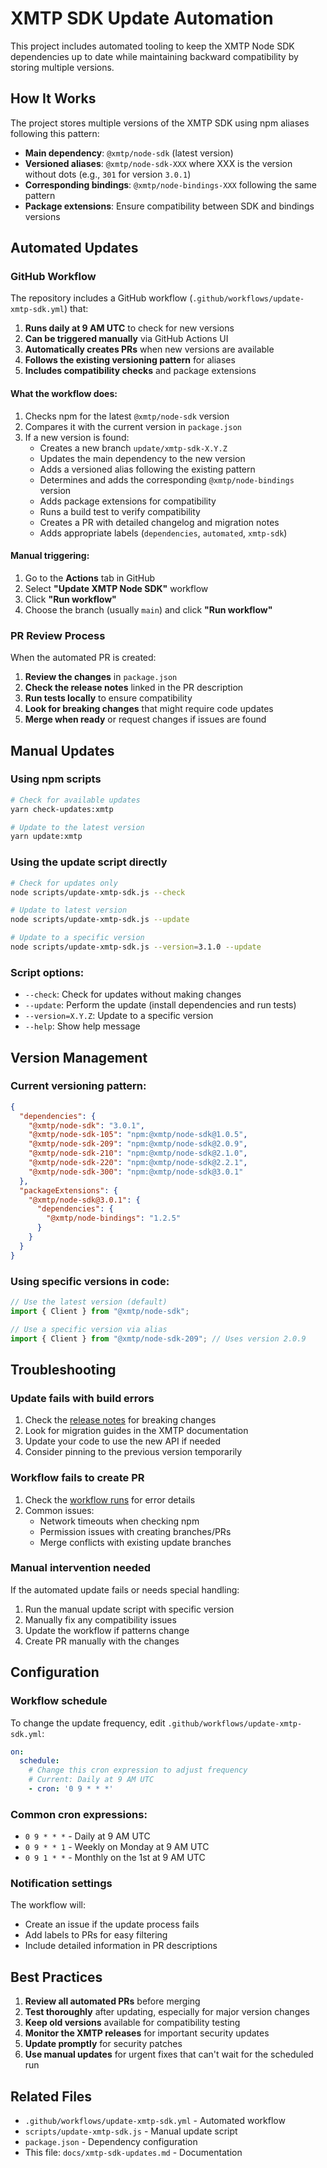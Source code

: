 # XMTP SDK Update Automation

This project includes automated tooling to keep the XMTP Node SDK dependencies up to date while maintaining backward compatibility by storing multiple versions.

## How It Works

The project stores multiple versions of the XMTP SDK using npm aliases following this pattern:

- **Main dependency**: `@xmtp/node-sdk` (latest version)
- **Versioned aliases**: `@xmtp/node-sdk-XXX` where XXX is the version without dots (e.g., `301` for version `3.0.1`)
- **Corresponding bindings**: `@xmtp/node-bindings-XXX` following the same pattern
- **Package extensions**: Ensure compatibility between SDK and bindings versions

## Automated Updates

### GitHub Workflow

The repository includes a GitHub workflow (`.github/workflows/update-xmtp-sdk.yml`) that:

1. **Runs daily at 9 AM UTC** to check for new versions
2. **Can be triggered manually** via GitHub Actions UI
3. **Automatically creates PRs** when new versions are available
4. **Follows the existing versioning pattern** for aliases
5. **Includes compatibility checks** and package extensions

#### What the workflow does:

1. Checks npm for the latest `@xmtp/node-sdk` version
2. Compares it with the current version in `package.json`
3. If a new version is found:
   - Creates a new branch `update/xmtp-sdk-X.Y.Z`
   - Updates the main dependency to the new version
   - Adds a versioned alias following the existing pattern
   - Determines and adds the corresponding `@xmtp/node-bindings` version
   - Adds package extensions for compatibility
   - Runs a build test to verify compatibility
   - Creates a PR with detailed changelog and migration notes
   - Adds appropriate labels (`dependencies`, `automated`, `xmtp-sdk`)

#### Manual triggering:

1. Go to the **Actions** tab in GitHub
2. Select **"Update XMTP Node SDK"** workflow
3. Click **"Run workflow"**
4. Choose the branch (usually `main`) and click **"Run workflow"**

### PR Review Process

When the automated PR is created:

1. **Review the changes** in `package.json`
2. **Check the release notes** linked in the PR description
3. **Run tests locally** to ensure compatibility
4. **Look for breaking changes** that might require code updates
5. **Merge when ready** or request changes if issues are found

## Manual Updates

### Using npm scripts

```bash
# Check for available updates
yarn check-updates:xmtp

# Update to the latest version
yarn update:xmtp
```

### Using the update script directly

```bash
# Check for updates only
node scripts/update-xmtp-sdk.js --check

# Update to latest version
node scripts/update-xmtp-sdk.js --update

# Update to a specific version
node scripts/update-xmtp-sdk.js --version=3.1.0 --update
```

### Script options:

- `--check`: Check for updates without making changes
- `--update`: Perform the update (install dependencies and run tests)
- `--version=X.Y.Z`: Update to a specific version
- `--help`: Show help message

## Version Management

### Current versioning pattern:

```json
{
  "dependencies": {
    "@xmtp/node-sdk": "3.0.1",
    "@xmtp/node-sdk-105": "npm:@xmtp/node-sdk@1.0.5",
    "@xmtp/node-sdk-209": "npm:@xmtp/node-sdk@2.0.9",
    "@xmtp/node-sdk-210": "npm:@xmtp/node-sdk@2.1.0",
    "@xmtp/node-sdk-220": "npm:@xmtp/node-sdk@2.2.1",
    "@xmtp/node-sdk-300": "npm:@xmtp/node-sdk@3.0.1"
  },
  "packageExtensions": {
    "@xmtp/node-sdk@3.0.1": {
      "dependencies": {
        "@xmtp/node-bindings": "1.2.5"
      }
    }
  }
}
```

### Using specific versions in code:

```typescript
// Use the latest version (default)
import { Client } from "@xmtp/node-sdk";

// Use a specific version via alias
import { Client } from "@xmtp/node-sdk-209"; // Uses version 2.0.9
```

## Troubleshooting

### Update fails with build errors

1. Check the [release notes](https://github.com/xmtp/xmtp-node-js-sdk/releases) for breaking changes
2. Look for migration guides in the XMTP documentation
3. Update your code to use the new API if needed
4. Consider pinning to the previous version temporarily

### Workflow fails to create PR

1. Check the [workflow runs](../../actions/workflows/update-xmtp-sdk.yml) for error details
2. Common issues:
   - Network timeouts when checking npm
   - Permission issues with creating branches/PRs
   - Merge conflicts with existing update branches

### Manual intervention needed

If the automated update fails or needs special handling:

1. Run the manual update script with specific version
2. Manually fix any compatibility issues
3. Update the workflow if patterns change
4. Create PR manually with the changes

## Configuration

### Workflow schedule

To change the update frequency, edit `.github/workflows/update-xmtp-sdk.yml`:

```yaml
on:
  schedule:
    # Change this cron expression to adjust frequency
    # Current: Daily at 9 AM UTC
    - cron: '0 9 * * *'
```

### Common cron expressions:

- `0 9 * * *` - Daily at 9 AM UTC
- `0 9 * * 1` - Weekly on Monday at 9 AM UTC  
- `0 9 1 * *` - Monthly on the 1st at 9 AM UTC

### Notification settings

The workflow will:
- Create an issue if the update process fails
- Add labels to PRs for easy filtering
- Include detailed information in PR descriptions

## Best Practices

1. **Review all automated PRs** before merging
2. **Test thoroughly** after updating, especially for major version changes
3. **Keep old versions** available for compatibility testing
4. **Monitor the XMTP releases** for important security updates
5. **Update promptly** for security patches
6. **Use manual updates** for urgent fixes that can't wait for the scheduled run

## Related Files

- `.github/workflows/update-xmtp-sdk.yml` - Automated workflow
- `scripts/update-xmtp-sdk.js` - Manual update script
- `package.json` - Dependency configuration
- This file: `docs/xmtp-sdk-updates.md` - Documentation